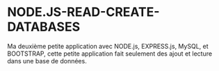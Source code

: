# NODE.JS-READ-CREATE-DATABASES
Ma deuxième petite application avec NODE.js, EXPRESS.js, MySQL, et BOOTSTRAP, cette petite application fait seulement des ajout et lecture dans une base de données.
